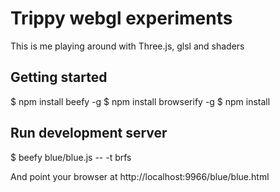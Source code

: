 # Trippy webgl experiments

This is me playing around with Three.js,  glsl and shaders

## Getting started

$ npm install beefy -g
$ npm install browserify -g
$ npm install

## Run development server

$ beefy blue/blue.js -- -t brfs

And point your browser at http://localhost:9966/blue/blue.html